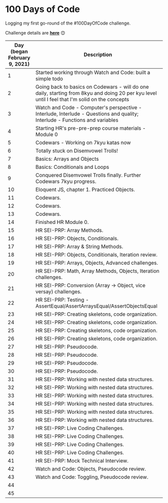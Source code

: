 # 100 Days of Code

Logging my first go-round of the #100DayOfCode challenge.

Challenge details are **[here](https://www.100daysofcode.com/)** 😊	

| Day  (began February 9, 2021)       | Description |
| ----------- | ----------- |
| 1          |  Started working through Watch and Code: built a simple todo    |
| 2          |  Going back to basics on Codewars - will do one daily, starting from 8kyu and doing 20 per kyu level until I feel that I'm solid on the concepts    |
| 3          |  Watch and Code - Computer's perspective - Interlude, Interlude - Questions and quality; Interlude - Functions and variables  |
| 4          |  Starting HR's pre-pre-prep course materials - Module 0   |
| 5          |  Codewars - Working on 7kyu katas now   |
| 6          |  Totally stuck on Disemvowel Trolls!     |
| 7          |  Basics: Arrays and Objects     |
| 8          |  Basics: Conditionals and Loops   |
| 9          |  Conquered Disemvowel Trolls finally. Further Codewars 7kyu progress.   |
| 10          |  Eloquent JS, chapter 1. Practiced Objects.   |
| 11          |  Codewars.     |
| 12          |  Codewars.      |
| 13          |  Codewars.      |
| 14          |  Finished HR Module 0.      |
| 15          |  HR SEI-PRP: Array Methods.    |
| 16          |  HR SEI-PRP: Objects, Conditionals.    |
| 17          |  HR SEI-PRP: Array & String Methods.    |
| 18          |  HR SEI-PRP: Objects, Conditionals, Iteration review.    |
| 19          |  HR SEI-PRP: Arrays, Objects, Advanced challenges.    |
| 20          |  HR SEI-PRP: Math, Array Methods, Objects, Iteration challenges.    |
| 21          |  HR SEI-PRP: Conversion (Array -> Object, vice versay) challenges.    |
| 22          |  HR SEI-PRP: Testing - AssertEqual/AssertArraysEqual/AssertObjectsEqual    |
| 23          |  HR SEI-PRP: Creating skeletons, code organization.    |
| 24          |  HR SEI-PRP: Creating skeletons, code organization.    |
| 25          |  HR SEI-PRP: Creating skeletons, code organization.    |
| 26          |  HR SEI-PRP: Creating skeletons, code organization.    |
| 27          |  HR SEI-PRP: Pseudocode.   |
| 28          |  HR SEI-PRP: Pseudocode.     |
| 29          |  HR SEI-PRP: Pseudocode.    |
| 30          |  HR SEI-PRP: Pseudocode.   |
| 31          |  HR SEI-PRP: Working with nested data structures.    |
| 32          |  HR SEI-PRP: Working with nested data structures.    |
| 33          |  HR SEI-PRP: Working with nested data structures.     |
| 34          |  HR SEI-PRP: Working with nested data structures.    |
| 35          |  HR SEI-PRP: Working with nested data structures.    |
| 36          |  HR SEI-PRP: Working with nested data structures.    |
| 37          |  HR SEI-PRP: Live Coding Challenges.    |
| 38          |  HR SEI-PRP: Live Coding Challenges.     |
| 39          |  HR SEI-PRP: Live Coding Challenges.     |
| 40          |  HR SEI-PRP: Live Coding Challenges.     |
| 41          |  HR SEI-PRP: Mock Technical Interview.     |
| 42          |  Watch and Code: Objects, Pseudocode review.    |
| 43          |  Watch and Code: Toggling, Pseudocode review.    |
| 44          |     |
| 45          |     |
